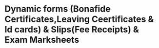 # Dynamic forms (Bonafide Certificates,Leaving Ceertificates & Id cards) & Slips(Fee Receipts) & Exam Marksheets
